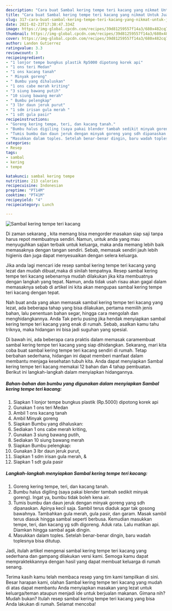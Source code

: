 ```yaml
---
description: "Cara buat Sambal kering tempe teri kacang yang nikmat Untuk Jualan"
title: "Cara buat Sambal kering tempe teri kacang yang nikmat Untuk Jualan"
slug: 317-cara-buat-sambal-kering-tempe-teri-kacang-yang-nikmat-untuk-jualan
date: 2021-02-23T17:38:47.334Z
image: https://img-global.cpcdn.com/recipes/39d81259557f14a3/680x482cq70/sambal-kering-tempe-teri-kacang-foto-resep-utama.jpg
thumbnail: https://img-global.cpcdn.com/recipes/39d81259557f14a3/680x482cq70/sambal-kering-tempe-teri-kacang-foto-resep-utama.jpg
cover: https://img-global.cpcdn.com/recipes/39d81259557f14a3/680x482cq70/sambal-kering-tempe-teri-kacang-foto-resep-utama.jpg
author: Landon Gutierrez
ratingvalue: 3.3
reviewcount: 3
recipeingredient:
- "1 lonjor tempe bungkus plastik Rp5000 dipotong korek api"
- "1 ons teri Medan"
- "1 ons kacang tanah"
- " Minyak goreng"
- " Bumbu yang dihaluskan"
- "1 ons cabe merah kriting"
- "3 siung bawang putih"
- "10 siung bawang merah"
- " Bumbu pelengkap"
- "3 lbr daun jeruk purut"
- "1 sdm irisan gula merah "
- "1 sdt gula pasir"
recipeinstructions:
- "Goreng kering tempe, teri, dan kacang tanah."
- "Bumbu halus digiling (saya pakai blender tambah sedikit minyak goreng). Ingat ya, bumbu tidak boleh kena air."
- "Tumis bumbu dan daun jeruk dengan minyak goreng yang sdh dipanaskan. Apinya kecil saja. Sambil terus diaduk agar tak gosong bawahnya. Tambahkan gula merah, gula pasir, dan garam. Masak sambil terus diasuk hingga sambal seperti berbusa. Kemudian masukkan tempe, teri, dan kacang yg sdh digoreng. Aduk rata. Lalu matikan api. Diamkan hingga sambal agak dingin."
- "Masukkan dalam toples. Setelah benar-benar dingin, baru wadah toplesnya bisa ditutup."
categories:
- Resep
tags:
- sambal
- kering
- tempe

katakunci: sambal kering tempe 
nutrition: 213 calories
recipecuisine: Indonesian
preptime: "PT14M"
cooktime: "PT41M"
recipeyield: "4"
recipecategory: Lunch

---
```



![Sambal kering tempe teri kacang](https://img-global.cpcdn.com/recipes/39d81259557f14a3/680x482cq70/sambal-kering-tempe-teri-kacang-foto-resep-utama.jpg)

Di zaman  sekarang , kita memang bisa mengorder masakan siap saji tanpa harus repot membuatnya sendiri. Namun, untuk anda yang mau menyuguhkan sajian terbaik untuk keluarga, maka anda memang lebih baik memasaknya dengan tangan sendiri. Sebab, memasak sendiri jauh lebih higienis dan juga dapat menyesuaikan dengan selera keluarga.

Jika anda lagi mencari ide resep sambal kering tempe teri kacang yang lezat dan mudah dibuat,maka di sinilah tempatnya. Resep sambal kering tempe teri kacang  sebenarnya mudah dilakukan jika kita membuatnya dengan langkah yang tepat. Namun, anda tidak usah risau akan gagal dalam memasaknya 
sebab di artikel ini kita akan mengupas sambal kering tempe teri kacang dengan tepat.  



Nah buat anda yang akan memasak sambal kering tempe teri kacang yang lezat, ada beberapa tahap yang bisa dilakukan, pertama memilih jenis bahan, lalu penentuan bahan segar, hingga cara mengolah dan menghidangkannya. Anda Tak perlu pusing jika hendak menyiapkan sambal kering tempe teri kacang yang enak di rumah. Sebab, asalkan kamu  tahu triknya, maka hidangan ini bisa jadi suguhan yang spesial.

Di bawah ini, ada beberapa cara praktis  dalam memasak caramembuat sambal kering tempe teri kacang yang siap dihidangkan. Sekarang, mari kita coba buat sambal kering tempe teri kacang sendiri di rumah. Tetap berbahan sederhana, hidangan ini dapat memberi manfaat dalam membantu menjaga kesehatan tubuh kita. Anda dapat menyiapkan Sambal kering tempe teri kacang memakai 12 bahan dan 4 tahap pembuatan. Berikut ini langkah-langkah dalam menyiapkan hidangannya.

<!--inarticleads1-->

##### Bahan-bahan dan bumbu yang digunakan dalam menyiapkan Sambal kering tempe teri kacang:

1. Siapkan 1 lonjor tempe bungkus plastik (Rp.5000) dipotong korek api
1. Gunakan 1 ons teri Medan
1. Ambil 1 ons kacang tanah
1. Ambil  Minyak goreng
1. Siapkan  Bumbu yang dihaluskan:
1. Sediakan 1 ons cabe merah kriting,
1. Gunakan 3 siung bawang putih,
1. Sediakan 10 siung bawang merah
1. Siapkan  Bumbu pelengkap:
1. Gunakan 3 lbr daun jeruk purut,
1. Siapkan 1 sdm irisan gula merah, &amp;
1. Siapkan 1 sdt gula pasir




<!--inarticleads2-->

##### Langkah-langkah menyiapkan Sambal kering tempe teri kacang:

1. Goreng kering tempe, teri, dan kacang tanah.
1. Bumbu halus digiling (saya pakai blender tambah sedikit minyak goreng). Ingat ya, bumbu tidak boleh kena air.
1. Tumis bumbu dan daun jeruk dengan minyak goreng yang sdh dipanaskan. Apinya kecil saja. Sambil terus diaduk agar tak gosong bawahnya. Tambahkan gula merah, gula pasir, dan garam. Masak sambil terus diasuk hingga sambal seperti berbusa. Kemudian masukkan tempe, teri, dan kacang yg sdh digoreng. Aduk rata. Lalu matikan api. Diamkan hingga sambal agak dingin.
1. Masukkan dalam toples. Setelah benar-benar dingin, baru wadah toplesnya bisa ditutup.




Jadi, itulah artikel mengenai  sambal kering tempe teri kacang  yang sederhana dan gampang dilakukan versi kami. Semoga kamu dapat mempraktekkannya dengan hasil yang dapat membuat keluarga di rumah senang. 

Terima kasih kamu telah membaca resep yang tim kami tampilkan di sini. Besar harapan kami, olahan  Sambal kering tempe teri kacang yang mudah di atas dapat membantu Anda menyiapkan masakan yang lezat untuk keluarga/teman ataupun menjadi ide untuk berjualan makanan. Gimana nih? Mudah bukan? Itulah resep sambal kering tempe teri kacang yang bisa Anda lakukan di rumah. Selamat mencoba!


